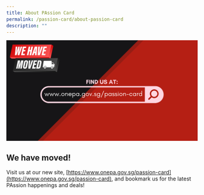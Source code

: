 ```yaml
---
title: About PAssion Card
permalink: /passion-card/about-passion-card
description: ""
---
```

![PAssion Card Website Moved](/images/PAssionCard%20Website%20Move_1.png)

## We have moved!

Visit us at our new site, [https://www.onepa.gov.sg/passion-card](https://www.onepa.gov.sg/passion-card), and bookmark us for the latest PAssion happenings and deals!